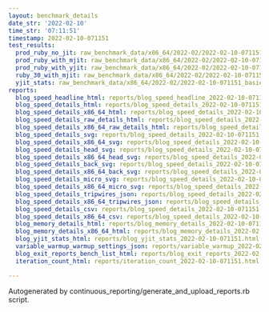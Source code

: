 ```yaml
---
layout: benchmark_details
date_str: '2022-02-10'
time_str: '07:11:51'
timestamp: 2022-02-10-071151
test_results:
  prod_ruby_no_jit: raw_benchmark_data/x86_64/2022-02/2022-02-10-071151_basic_benchmark_prod_ruby_no_jit.json
  prod_ruby_with_mjit: raw_benchmark_data/x86_64/2022-02/2022-02-10-071151_basic_benchmark_prod_ruby_with_mjit.json
  prod_ruby_with_yjit: raw_benchmark_data/x86_64/2022-02/2022-02-10-071151_basic_benchmark_prod_ruby_with_yjit.json
  ruby_30_with_mjit: raw_benchmark_data/x86_64/2022-02/2022-02-10-071151_basic_benchmark_ruby_30_with_mjit.json
  yjit_stats: raw_benchmark_data/x86_64/2022-02/2022-02-10-071151_basic_benchmark_yjit_stats.json
reports:
  blog_speed_headline_html: reports/blog_speed_headline_2022-02-10-071151.html
  blog_speed_details_html: reports/blog_speed_details_2022-02-10-071151.html
  blog_speed_details_x86_64_html: reports/blog_speed_details_2022-02-10-071151.x86_64.html
  blog_speed_details_raw_details_html: reports/blog_speed_details_2022-02-10-071151.raw_details.html
  blog_speed_details_x86_64_raw_details_html: reports/blog_speed_details_2022-02-10-071151.x86_64.raw_details.html
  blog_speed_details_svg: reports/blog_speed_details_2022-02-10-071151.svg
  blog_speed_details_x86_64_svg: reports/blog_speed_details_2022-02-10-071151.x86_64.svg
  blog_speed_details_head_svg: reports/blog_speed_details_2022-02-10-071151.head.svg
  blog_speed_details_x86_64_head_svg: reports/blog_speed_details_2022-02-10-071151.x86_64.head.svg
  blog_speed_details_back_svg: reports/blog_speed_details_2022-02-10-071151.back.svg
  blog_speed_details_x86_64_back_svg: reports/blog_speed_details_2022-02-10-071151.x86_64.back.svg
  blog_speed_details_micro_svg: reports/blog_speed_details_2022-02-10-071151.micro.svg
  blog_speed_details_x86_64_micro_svg: reports/blog_speed_details_2022-02-10-071151.x86_64.micro.svg
  blog_speed_details_tripwires_json: reports/blog_speed_details_2022-02-10-071151.tripwires.json
  blog_speed_details_x86_64_tripwires_json: reports/blog_speed_details_2022-02-10-071151.x86_64.tripwires.json
  blog_speed_details_csv: reports/blog_speed_details_2022-02-10-071151.csv
  blog_speed_details_x86_64_csv: reports/blog_speed_details_2022-02-10-071151.x86_64.csv
  blog_memory_details_html: reports/blog_memory_details_2022-02-10-071151.html
  blog_memory_details_x86_64_html: reports/blog_memory_details_2022-02-10-071151.x86_64.html
  blog_yjit_stats_html: reports/blog_yjit_stats_2022-02-10-071151.html
  variable_warmup_warmup_settings_json: reports/variable_warmup_2022-02-10-071151.warmup_settings.json
  blog_exit_reports_bench_list_html: reports/blog_exit_reports_2022-02-10-071151.bench_list.html
  iteration_count_html: reports/iteration_count_2022-02-10-071151.html

---
```

Autogenerated by continuous_reporting/generate_and_upload_reports.rb script.
